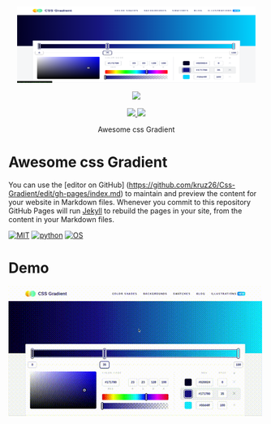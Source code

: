 <p align="center">
  <img src="https://github.com/KruZira/Css-Gradient/raw/master/css.png" width="470" height="150">
</p>

<p align="center"><img src="https://img.shields.io/badge/Version-1.01-brightgreen"></p>
<p align="center">
  <a href="https://github.com/kruzira">
    <img src="https://img.shields.io/github/followers/th3unkn0n?label=Follow&style=social">
  </a>
  <a href="https://github.com/KruZira/Css-Gradient">
    <img src="https://img.shields.io/github/stars/th3unkn0n/TeleGram-Group-Scraper?style=social">
  </a>
</p>
<p align="center">
  Awesome css Gradient
</p>

# Awesome css Gradient

You can use the [editor on GitHub] (https://github.com/kruz26/Css-Gradient/edit/gh-pages/index.md)
to maintain and preview the content for your website in Markdown files. Whenever you commit
to this repository GitHub Pages will run [Jekyll](https://jekyllrb.com/) to rebuild the pages
in your site, from the content in your Markdown files.


[![MIT](https://img.shields.io/packagist/l/doctrine/orm.svg)](https://github.com/Manisso/Crips/blob/master/LICENSE)
[![python](https://img.shields.io/badge/python-2.7-brightgreen.svg)](https://www.python.org/downloads/release/python-2714/)
[![OS](https://img.shields.io/badge/Tested%20On-Linux%20%7C%20Android-yellowgreen.svg)](https://termux.com/)

# Demo
![Demo](https://github.com/KruZira/Css-Gradient/raw/master/image.gif)
